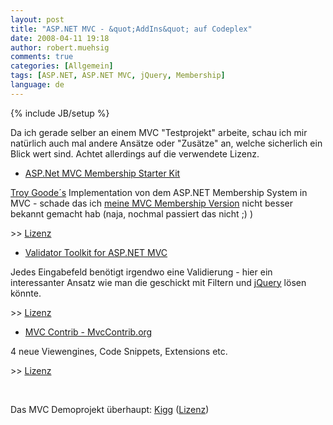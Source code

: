 ```yaml
---
layout: post
title: "ASP.NET MVC - &quot;AddIns&quot; auf Codeplex"
date: 2008-04-11 19:18
author: robert.muehsig
comments: true
categories: [Allgemein]
tags: [ASP.NET, ASP.NET MVC, jQuery, Membership]
language: de
---
```

{% include JB/setup %}
<p>Da ich gerade selber an einem MVC &quot;Testprojekt&quot; arbeite, schau ich mir nat&#252;rlich auch mal andere Ans&#228;tze oder &quot;Zus&#228;tze&quot; an, welche sicherlich ein Blick wert sind. Achtet allerdings auf die verwendete Lizenz.</p>  <ul>   <li><a href="http://www.codeplex.com/MvcMembership">ASP.Net MVC Membership Starter Kit</a></li> </ul>  <p><a href="http://www.squaredroot.com/post/2008/04/MVC-Membership-Starter-Kit-11.aspx">Troy Goode&#180;s</a> Implementation von dem ASP.NET Membership System in MVC - schade das ich <a href="{{BASE_PATH}}/2008/03/13/aspnet-mvc-preview-2-membership/">meine MVC Membership Version</a> nicht besser bekannt gemacht hab (naja, nochmal passiert das nicht ;) )</p>  <p>&gt;&gt; <a href="http://www.codeplex.com/MvcMembership/license">Lizenz</a></p>  <ul>   <li><a href="http://www.codeplex.com/MvcValidatorToolkit">Validator Toolkit for ASP.NET MVC</a></li> </ul>  <p>Jedes Eingabefeld ben&#246;tigt irgendwo eine Validierung - hier ein interessanter Ansatz wie man die geschickt mit Filtern und <a href="http://jquery.com/">jQuery</a> l&#246;sen k&#246;nnte.</p>  <p>&gt;&gt; <a href="http://www.codeplex.com/MvcValidatorToolkit/license">Lizenz</a></p>  <ul>   <li><a href="http://www.codeplex.com/MVCContrib">MVC Contrib - MvcContrib.org</a></li> </ul>  <p>4 neue Viewengines, Code Snippets, Extensions etc.</p>  <p>&gt;&gt; <a href="http://www.codeplex.com/MVCContrib/license">Lizenz</a></p>  <p>&#160;</p>  <p>Das MVC Demoprojekt &#252;berhaupt: <a href="http://www.codeplex.com/Kigg">Kigg</a> (<a href="http://www.codeplex.com/Kigg/license">Lizenz</a>)</p>
